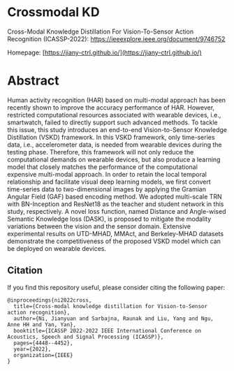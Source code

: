 # Crossmodal KD 

Cross-Modal Knowledge Distillation For Vision-To-Sensor Action Recognition (ICASSP-2022): https://ieeexplore.ieee.org/document/9746752

Homepage: [https://jiany-ctrl.github.io/](https://jiany-ctrl.github.io/)

# Abstract

Human activity recognition (HAR) based on multi-modal approach has been recently shown to improve the accuracy performance of HAR. However, restricted computational resources associated with wearable devices, i.e., smartwatch, failed to directly support such advanced methods. To tackle this issue, this study introduces an end-to-end Vision-to-Sensor Knowledge Distillation (VSKD) framework. In this VSKD framework, only time-series data, i.e., accelerometer data, is needed from wearable devices during the testing phase. Therefore, this framework will not only reduce the computational demands on wearable devices, but also produce a learning model that closely matches the performance of the computational expensive multi-modal approach. In order to retain the local temporal relationship and facilitate visual deep learning models, we first convert time-series data to two-dimensional images by applying the Gramian Angular Field (GAF) based encoding method. We adopted multi-scale TRN with BN-Inception and ResNet18 as the teacher and student network in this study, respectively. A novel loss function, named Distance and Angle-wised Semantic Knowledge loss (DASK), is proposed to mitigate the modality variations between the vision and the sensor domain. Extensive experimental results on UTD-MHAD, MMAct, and Berkeley-MHAD datasets demonstrate the competitiveness of the proposed VSKD model which can be deployed on wearable devices.



## Citation
If you find this repository useful, please consider citing the following paper:


```
@inproceedings{ni2022cross,
  title={Cross-modal knowledge distillation for Vision-to-Sensor action recognition},
  author={Ni, Jianyuan and Sarbajna, Raunak and Liu, Yang and Ngu, Anne HH and Yan, Yan},
  booktitle={ICASSP 2022-2022 IEEE International Conference on Acoustics, Speech and Signal Processing (ICASSP)},
  pages={4448--4452},
  year={2022},
  organization={IEEE}
}
```


